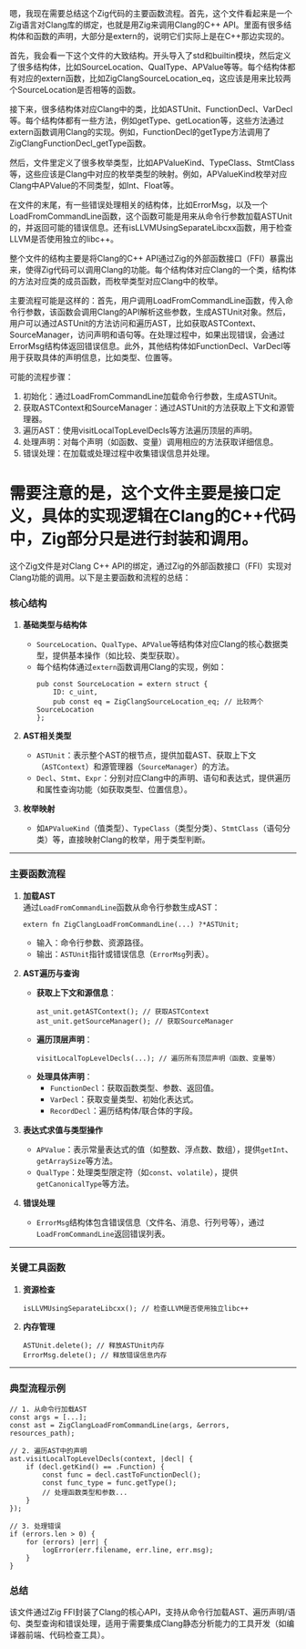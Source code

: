 嗯，我现在需要总结这个Zig代码的主要函数流程。首先，这个文件看起来是一个Zig语言对Clang库的绑定，也就是用Zig来调用Clang的C++ API。里面有很多结构体和函数的声明，大部分是extern的，说明它们实际上是在C++那边实现的。

首先，我会看一下这个文件的大致结构。开头导入了std和builtin模块，然后定义了很多结构体，比如SourceLocation、QualType、APValue等等。每个结构体都有对应的extern函数，比如ZigClangSourceLocation_eq，这应该是用来比较两个SourceLocation是否相等的函数。

接下来，很多结构体对应Clang中的类，比如ASTUnit、FunctionDecl、VarDecl等。每个结构体都有一些方法，例如getType、getLocation等，这些方法通过extern函数调用Clang的实现。例如，FunctionDecl的getType方法调用了ZigClangFunctionDecl_getType函数。

然后，文件里定义了很多枚举类型，比如APValueKind、TypeClass、StmtClass等，这些应该是Clang中对应的枚举类型的映射。例如，APValueKind枚举对应Clang中APValue的不同类型，如Int、Float等。

在文件的末尾，有一些错误处理相关的结构体，比如ErrorMsg，以及一个LoadFromCommandLine函数，这个函数可能是用来从命令行参数加载ASTUnit的，并返回可能的错误信息。还有isLLVMUsingSeparateLibcxx函数，用于检查LLVM是否使用独立的libc++。

整个文件的结构主要是将Clang的C++ API通过Zig的外部函数接口（FFI）暴露出来，使得Zig代码可以调用Clang的功能。每个结构体对应Clang的一个类，结构体的方法对应类的成员函数，而枚举类型对应Clang中的枚举。

主要流程可能是这样的：首先，用户调用LoadFromCommandLine函数，传入命令行参数，该函数会调用Clang的API解析这些参数，生成ASTUnit对象。然后，用户可以通过ASTUnit的方法访问和遍历AST，比如获取ASTContext、SourceManager，访问声明和语句等。在处理过程中，如果出现错误，会通过ErrorMsg结构体返回错误信息。此外，其他结构体如FunctionDecl、VarDecl等用于获取具体的声明信息，比如类型、位置等。

可能的流程步骤：
1. 初始化：通过LoadFromCommandLine加载命令行参数，生成ASTUnit。
2. 获取ASTContext和SourceManager：通过ASTUnit的方法获取上下文和源管理器。
3. 遍历AST：使用visitLocalTopLevelDecls等方法遍历顶层的声明。
4. 处理声明：对每个声明（如函数、变量）调用相应的方法获取详细信息。
5. 错误处理：在加载或处理过程中收集错误信息并处理。

需要注意的是，这个文件主要是接口定义，具体的实现逻辑在Clang的C++代码中，Zig部分只是进行封装和调用。
================================================
这个Zig文件是对Clang C++ API的绑定，通过Zig的外部函数接口（FFI）实现对Clang功能的调用。以下是主要函数和流程的总结：

### 核心结构
1. **基础类型与结构体**  
   - `SourceLocation`、`QualType`、`APValue`等结构体对应Clang的核心数据类型，提供基本操作（如比较、类型获取）。
   - 每个结构体通过`extern`函数调用Clang的实现，例如：
     ```zig
     pub const SourceLocation = extern struct {
         ID: c_uint,
         pub const eq = ZigClangSourceLocation_eq; // 比较两个SourceLocation
     };
     ```

2. **AST相关类型**  
   - `ASTUnit`：表示整个AST的根节点，提供加载AST、获取上下文（`ASTContext`）和源管理器（`SourceManager`）的方法。
   - `Decl`、`Stmt`、`Expr`：分别对应Clang中的声明、语句和表达式，提供遍历和属性查询功能（如获取类型、位置信息）。

3. **枚举映射**  
   - 如`APValueKind`（值类型）、`TypeClass`（类型分类）、`StmtClass`（语句分类）等，直接映射Clang的枚举，用于类型判断。

---

### 主要函数流程
1. **加载AST**  
   通过`LoadFromCommandLine`函数从命令行参数生成AST：
   ```zig
   extern fn ZigClangLoadFromCommandLine(...) ?*ASTUnit;
   ```
   - 输入：命令行参数、资源路径。
   - 输出：`ASTUnit`指针或错误信息（`ErrorMsg`列表）。

2. **AST遍历与查询**  
   - **获取上下文和源信息**：
     ```zig
     ast_unit.getASTContext(); // 获取ASTContext
     ast_unit.getSourceManager(); // 获取SourceManager
     ```
   - **遍历顶层声明**：
     ```zig
     visitLocalTopLevelDecls(...); // 遍历所有顶层声明（函数、变量等）
     ```
   - **处理具体声明**：
     - `FunctionDecl`：获取函数类型、参数、返回值。
     - `VarDecl`：获取变量类型、初始化表达式。
     - `RecordDecl`：遍历结构体/联合体的字段。

3. **表达式求值与类型操作**  
   - `APValue`：表示常量表达式的值（如整数、浮点数、数组），提供`getInt`、`getArraySize`等方法。
   - `QualType`：处理类型限定符（如`const`、`volatile`），提供`getCanonicalType`等方法。

4. **错误处理**  
   - `ErrorMsg`结构体包含错误信息（文件名、消息、行列号等），通过`LoadFromCommandLine`返回错误列表。

---

### 关键工具函数
1. **资源检查**  
   ```zig
   isLLVMUsingSeparateLibcxx(); // 检查LLVM是否使用独立libc++
   ```
2. **内存管理**  
   ```zig
   ASTUnit.delete(); // 释放ASTUnit内存
   ErrorMsg.delete(); // 释放错误信息内存
   ```

---

### 典型流程示例
```zig
// 1. 从命令行加载AST
const args = [...];
const ast = ZigClangLoadFromCommandLine(args, &errors, resources_path);

// 2. 遍历AST中的声明
ast.visitLocalTopLevelDecls(context, |decl| {
    if (decl.getKind() == .Function) {
        const func = decl.castToFunctionDecl();
        const func_type = func.getType();
        // 处理函数类型和参数...
    }
});

// 3. 处理错误
if (errors.len > 0) {
    for (errors) |err| {
        logError(err.filename, err.line, err.msg);
    }
}
```

### 总结
该文件通过Zig FFI封装了Clang的核心API，支持从命令行加载AST、遍历声明/语句、类型查询和错误处理，适用于需要集成Clang静态分析能力的工具开发（如编译器前端、代码检查工具）。
